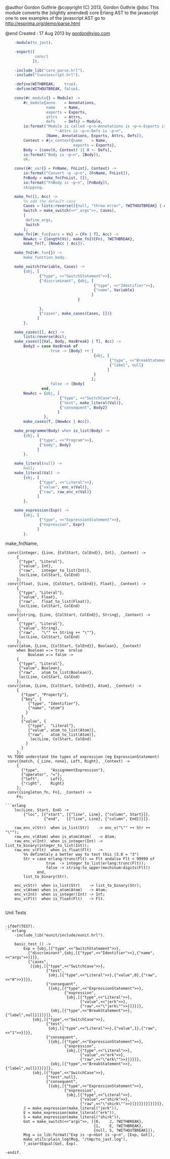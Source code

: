    @author    Gordon Guthrie
   @copyright (C) 2013, Gordon Guthrie
   @doc       This module converts the (slightly amended)
              core Erlang AST to the javascript one
              to see examples of the javascript AST go to
              http://esprima.org/demo/parse.html

   @end
   Created : 17 Aug 2013 by gordon@vixo.com
```erlang
    -module(to_jast).

    -export([
             conv/1
            ]).

    -include_lib("core_parse.hrl").
    -include("luvviescript.hrl").

    -define(WITHBREAK,    true).
    -define(WITHOUTBREAK, false).

    conv(#c_module{} = Module) ->
        #c_module{anno    = Annotations,
                  name    = Name,
                  exports = Exports,
                  attrs   = Attrs,
                  defs    = Defs} = Module,
        io:format("Module is called ~p~n-Annotations is ~p~n-Exports is ~p~n" ++
                      "-Attrs is ~p~n-Defs is ~p~n",
                  [Name, Annotations, Exports, Attrs, Defs]),
        Context = #js_context{name    = Name,
                              exports = Exports},
        Body = [conv(X, Context) || X <- Defs],
        io:format("Body is ~p~n", [Body]),
        ok.

    conv({#c_var{} = FnName, FnList}, Context) ->
        io:format("Convert ~p ~p~n", [FnName, FnList]),
        FnBody = make_fn(FnList, []),
        io:format("FnBody is ~p~n", [FnBody]),
        skipping.

    make_fn([], Acc) ->
        %% add the default case
        Cases = lists:reverse([{null, "throw error", ?WITHOUTBREAK} | Acc]),
        Switch = make_switch(<<"_args">>, Cases),
        [
         define_args,
         Switch
        ];
    make_fn([#c_fun{vars = Vs} = CFn | T], Acc) ->
        NewAcc = {length(Vs), make_fn2(CFn), ?WITHBREAK},
        make_fn(T, [NewAcc | Acc]).

    make_fn2(#c_fun{}) ->
        make_function_body.

    make_switch(Variable, Cases) ->
        {obj, [
               {"type", <<"SwitchStatement">>},
               {"discriminant", {obj, [
                                       {"type", <<"Identifier">>},
                                       {"name", Variable}
                                      ]
                                }

               },
               {"cases", make_cases(Cases, [])}
              ]
        }.

    make_cases([], Acc) ->
        lists:reverse(Acc);
    make_cases([{Val, Body, HasBreak} | T], Acc) ->
        Body2 = case HasBreak of
                    true -> [Body] ++ [
                                       {obj, [
                                              {"type", <<"BreakStatement">>},
                                              {"label", null}
                                             ]
                                       }
                                      ];
                    false -> [Body]
                end,
        NewAcc = {obj, [
                        {"type", <<"SwitchCase">>},
                        {"test", make_literal(Val)},
                        {"consequent", Body2}
                       ]
                 },
        make_cases(T, [NewAcc | Acc]).

    make_programme(Body) when is_list(Body) ->
        {obj, [
               {"type", <<"Program">>},
               {"body", Body}
              ]
        }.

    make_literal(null) ->
        null;
    make_literal(Val) ->
        {obj, [
               {"type", <<"Literal">>},
               {"value", enc_v(Val)},
               {"raw", raw_enc_v(Val)}
              ]
        }.

    make_expression(Expr) ->
        {obj, [
               {"type", <<"ExpressionStatement">>},
               {"expression", Expr}
              ]
        }.

```
make_fn(Name,

```
 conv({integer, {Line, {ColStart, ColEnd}}, Int}, _Context) ->
     {
      {"type", "Literal"},
      {"value", Int},
      {"raw",   integer_to_list(Int)},
      loc(Line, ColStart, ColEnd)
     };
 conv({float, {Line, {ColStart, ColEnd}}, Float}, _Context) ->
     {
      {"type", "Literal"},
      {"value", Float},
      {"raw",   float_to_list(Float)},
      loc(Line, ColStart, ColEnd)
     };
 conv({string, {Line, {ColStart, ColEnd}}, String}, _Context) ->
     {
      {"type", "Literal"},
      {"value", String},
      {"raw",   "\"" ++ String ++ "\""},
      loc(Line, ColStart, ColEnd)
     };
 conv({atom, {Line, {ColStart, ColEnd}}, Boolean}, _Context)
     when Boolean =:= true  orelse
          Boolean =:= false ->
     {
      {"type", "Literal"},
      {"value", Boolean},
      {"raw",   atom_to_list(Boolean)},
      loc(Line, ColStart, ColEnd)
     };
 conv({atom, {Line, {ColStart, ColEnd}}, Atom}, _Context) ->
     {
       {"type", "Property"},
       {"key", {
          {"type", "Identifier"},
          {"name", "atom"}
         }
       },
       {"value", {
          {"type",  "Literal"},
          {"value", atom_to_list(Atom)},
          {"raw",   atom_to_list(Atom)},
           loc(Line, ColStart, ColEnd)
         }
       }
     };
 %% TODO understand the types of expression (eg ExpressionStatement)
 conv({match, {_Line, none}, Left, Right}, _Context) ->
     {
       {"type",     "AssignmentExpression"},
       {"operator", "="},
       {"left",     Left},
       {"right",    Right}
     };
 conv({singleton_fn, Fn}, _Context) ->
     Fn;

```erlang
    loc(Line, Start, End) ->
        {"loc", [{"start", [{"line", Line}, {"column", Start}]},
                 {"end",   [{"line", Line}, {"column", End}]}]}.

    raw_enc_v(Str)  when is_list(Str)    -> enc_v("\"" ++ Str ++ "\"");
    raw_enc_v(Atom) when is_atom(Atom)   -> Atom;
    raw_enc_v(Int)  when is_integer(Int) -> list_to_binary(integer_to_list(Int));
    raw_enc_v(Flt)  when is_float(Flt)   ->
        %% definetaly a better way to test this (3.0 = "3")
        Str = case erlang:trunc(Flt) == Flt andalso Flt < 99999 of
                  true  -> integer_to_list(erlang:trunc(Flt));
                  false -> string:to_upper(mochinum:digits(Flt))
              end,
        list_to_binary(Str).

    enc_v(Str)  when is_list(Str)    -> list_to_binary(Str);
    enc_v(Atom) when is_atom(Atom)   -> Atom;
    enc_v(Int)  when is_integer(Int) -> Int;
    enc_v(Flt)  when is_float(Flt)   -> Flt.

```
```
 ```

 Unit Tests

```erlang

```
```
-ifdef(TEST).
```erlang
    -include_lib("eunit/include/eunit.hrl").

    basic_test_() ->
        Exp = {obj,[{"type",<<"SwitchStatement">>},
          {"discriminant",{obj,[{"type",<<"Identifier">>},{"name",<<"args">>}]}},
          {"cases",
           [{obj,[{"type",<<"SwitchCase">>},
                  {"test",
                   {obj,[{"type",<<"Literal">>},{"value",0},{"raw",<<"0">>}]}},
                  {"consequent",
                   [{obj,[{"type",<<"ExpressionStatement">>},
                          {"expression",
                           {obj,[{"type",<<"Literal">>},
                                 {"value",<<"jerk">>},
                                 {"raw",<<"\"jerk\"">>}]}}]},
                    {obj,[{"type",<<"BreakStatement">>},{"label",null}]}]}]},
            {obj,[{"type",<<"SwitchCase">>},
                  {"test",
                   {obj,[{"type",<<"Literal">>},{"value",1},{"raw",<<"1">>}]}},
                  {"consequent",
                   [{obj,[{"type",<<"ExpressionStatement">>},
                          {"expression",
                           {obj,[{"type",<<"Literal">>},
                                 {"value",<<"erk">>},
                                 {"raw",<<"\"erk\"">>}]}}]},
                    {obj,[{"type",<<"BreakStatement">>},{"label",null}]}]}]},
            {obj,[{"type",<<"SwitchCase">>},
                  {"test",null},
                  {"consequent",
                   [{obj,[{"type",<<"ExpressionStatement">>},
                          {"expression",
                           {obj,[{"type",<<"Literal">>},
                                 {"value",<<"shirk">>},
                                 {"raw",<<"\"shirk\"">>}]}}]}]}]}]}]},
        J = make_expression(make_literal("jerk")),
        E = make_expression(make_literal("erk")),
        S = make_expression(make_literal("shirk")),
        Got = make_switch(<<"args">>, [{0,    J, ?WITHBREAK},
                                       {1,    E, ?WITHBREAK},
                                       {null, S, ?WITHOUTBREAK}]),
        Msg = io_lib:format("Exp is ~p~nGot is ~p~n", [Exp, Got]),
        make_utils:plain_log(Msg, "/tmp/to_jast.log"),
        ?_assertEqual(Got, Exp).

```
```
-endif.
